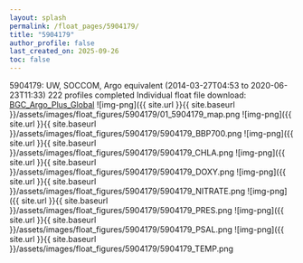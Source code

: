 ```yaml
---
layout: splash
permalink: /float_pages/5904179/
title: "5904179"
author_profile: false
last_created_on: 2025-09-26
toc: false
---
```

 
5904179: UW, SOCCOM, Argo equivalent (2014-03-27T04:53 to 2020-06-23T11:33)
222 profiles completed
Individual float file download: [BGC_Argo_Plus_Global](https://ftp.soest.hawaii.edu/bgc_argo_plus/Individual_Floats/outliers_removed/5904179_Sprof_processed.nc)
![img-png]({{ site.url }}{{ site.baseurl }}/assets/images/float_figures/5904179/01_5904179_map.png
![img-png]({{ site.url }}{{ site.baseurl }}/assets/images/float_figures/5904179/5904179_BBP700.png
![img-png]({{ site.url }}{{ site.baseurl }}/assets/images/float_figures/5904179/5904179_CHLA.png
![img-png]({{ site.url }}{{ site.baseurl }}/assets/images/float_figures/5904179/5904179_DOXY.png
![img-png]({{ site.url }}{{ site.baseurl }}/assets/images/float_figures/5904179/5904179_NITRATE.png
![img-png]({{ site.url }}{{ site.baseurl }}/assets/images/float_figures/5904179/5904179_PRES.png
![img-png]({{ site.url }}{{ site.baseurl }}/assets/images/float_figures/5904179/5904179_PSAL.png
![img-png]({{ site.url }}{{ site.baseurl }}/assets/images/float_figures/5904179/5904179_TEMP.png
